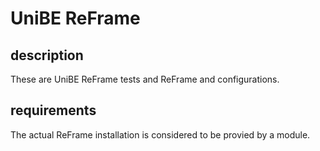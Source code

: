 # UniBE ReFrame 

## description

These are UniBE ReFrame tests and ReFrame and configurations.

## requirements

The actual ReFrame installation is considered to be provied by a module. 
